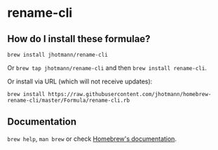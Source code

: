 # rename-cli

## How do I install these formulae?
`brew install jhotmann/rename-cli`

Or `brew tap jhotmann/rename-cli` and then `brew install rename-cli`.

Or install via URL (which will not receive updates):

```
brew install https://raw.githubusercontent.com/jhotmann/homebrew-rename-cli/master/Formula/rename-cli.rb
```

## Documentation
`brew help`, `man brew` or check [Homebrew's documentation](https://docs.brew.sh).
